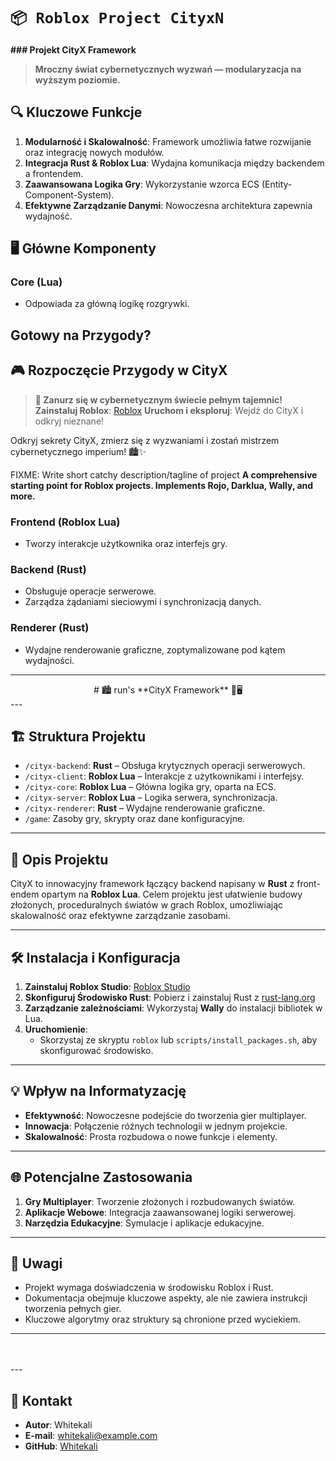 # `📦 Roblox Project CityxN`

**### Projekt CityX Framework**

> **Mroczny świat cybernetycznych wyzwań — modularyzacja na wyższym poziomie.**
## 🔍 **Kluczowe Funkcje**
1. **Modularność i Skalowalność**: Framework umożliwia łatwe rozwijanie oraz integrację nowych modułów.
2. **Integracja Rust & Roblox Lua**: Wydajna komunikacja między backendem a frontendem.
3. **Zaawansowana Logika Gry**: Wykorzystanie wzorca ECS (Entity-Component-System).
4. **Efektywne Zarządzanie Danymi**: Nowoczesna architektura zapewnia wydajność.

## 🖥️ **Główne Komponenty**

### Core (Lua)
- Odpowiada za główną logikę rozgrywki.

## **Gotowy na Przygody?**

## 🎮 **Rozpoczęcie Przygody w CityX**

> **🌌 Zanurz się w cybernetycznym świecie pełnym tajemnic!**
 **Zainstaluj Roblox**: [Roblox](https://www.roblox.com/)
**Uruchom i eksploruj**: Wejdź do CityX i odkryj nieznane!

Odkryj sekrety CityX, zmierz się z wyzwaniami i zostań mistrzem cybernetycznego imperium! 🏙️✨


 FIXME: Write short catchy description/tagline of project **A comprehensive starting point for Roblox projects. Implements Rojo, Darklua, Wally, and more.**

<!------
 FIXME: Write short catchy description/tagline of project **A comprehensive starting point for Roblox projects. Implements Rojo, Darklua, Wally, and more.**
--->
### Frontend (Roblox Lua)
- Tworzy interakcje użytkownika oraz interfejs gry.

### Backend (Rust)
- Obsługuje operacje serwerowe.
- Zarządza żądaniami sieciowymi i synchronizacją danych.

### Renderer (Rust)
- Wydajne renderowanie graficzne, zoptymalizowane pod kątem wydajności.

---
<div align="center">
# 🏙️ run's **CityX Framework** 🖤🖥️
</div>
---

## 🏗️ **Struktura Projektu**

- `/cityx-backend`: **Rust** – Obsługa krytycznych operacji serwerowych.
- `/cityx-client`: **Roblox Lua** – Interakcje z użytkownikami i interfejsy.
- `/cityx-core`: **Roblox Lua** – Główna logika gry, oparta na ECS.
- `/cityx-server`: **Roblox Lua** – Logika serwera, synchronizacja.
- `/cityx-renderer`: **Rust** – Wydajne renderowanie graficzne.
- `/game`: Zasoby gry, skrypty oraz dane konfiguracyjne.

---

## 📜 **Opis Projektu**

CityX to innowacyjny framework łączący backend napisany w **Rust** z front-endem opartym na **Roblox Lua**. Celem projektu jest ułatwienie budowy złożonych, proceduralnych światów w grach Roblox, umożliwiając skalowalność oraz efektywne zarządzanie zasobami.

---

## 🛠️ **Instalacja i Konfiguracja**

1. **Zainstaluj Roblox Studio**: [Roblox Studio](https://www.roblox.com/create)
2. **Skonfiguruj Środowisko Rust**: Pobierz i zainstaluj Rust z [rust-lang.org](https://www.rust-lang.org)
3. **Zarządzanie zależnościami**: Wykorzystaj **Wally** do instalacji bibliotek w Lua.
4. **Uruchomienie**:
   - Skorzystaj ze skryptu `roblox` lub `scripts/install_packages.sh`, aby skonfigurować środowisko.

---

## 💡 **Wpływ na Informatyzację**

- **Efektywność**: Nowoczesne podejście do tworzenia gier multiplayer.
- **Innowacja**: Połączenie różnych technologii w jednym projekcie.
- **Skalowalność**: Prosta rozbudowa o nowe funkcje i elementy.

---

## 🌐 **Potencjalne Zastosowania**

1. **Gry Multiplayer**: Tworzenie złożonych i rozbudowanych światów.
2. **Aplikacje Webowe**: Integracja zaawansowanej logiki serwerowej.
3. **Narzędzia Edukacyjne**: Symulacje i aplikacje edukacyjne.

---

## 📝 **Uwagi**

- Projekt wymaga doświadczenia w środowisku Roblox i Rust.
- Dokumentacja obejmuje kluczowe aspekty, ale nie zawiera instrukcji tworzenia pełnych gier.
- Kluczowe algorytmy oraz struktury są chronione przed wyciekiem.

---
<br>
 <br>
---

## 👤 **Kontakt**

- **Autor**: Whitekali
- **E-mail**: whitekali@example.com
- **GitHub**: [Whitekali](https://github.com/Dawju9)

<!-- Allow this file to not have a first line heading -->
<!-- markdownlint-disable-file MD041 no-emphasis-as-heading -->

<!-- inline html -->
<!-- markdownlint-disable-file MD033 -->

<!--- 
-2. **Skonfiguruj Rust**: [Rust Installation](https://www.rust-lang.org/tools/install)


FIXME: Update crate, repo and CI workflow names here! Remove any that are not relevant [![Build status](https://github.com/grilme99/roblox-project-template/workflows/CI/badge.svg)](https://github.com/grilme99/roblox-project-template/actions)--->
